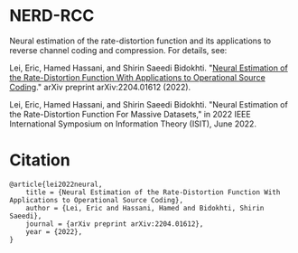 # NERD-RCC
Neural estimation of the rate-distortion function and its applications to reverse channel coding and compression. For details, see:

Lei, Eric, Hamed Hassani, and Shirin Saeedi Bidokhti. "[Neural Estimation of the Rate-Distortion Function With Applications to Operational Source Coding](https://arxiv.org/pdf/2204.01612.pdf)." arXiv preprint arXiv:2204.01612 (2022).

Lei, Eric, Hamed Hassani, and Shirin Saeedi Bidokhti. "Neural Estimation of the Rate-Distortion Function For Massive Datasets," in 2022 IEEE International Symposium on Information Theory (ISIT), June 2022.

# Citation

    @article{lei2022neural,
        title = {Neural Estimation of the Rate-Distortion Function With Applications to Operational Source Coding},
        author = {Lei, Eric and Hassani, Hamed and Bidokhti, Shirin Saeedi},
        journal = {arXiv preprint arXiv:2204.01612},
        year = {2022},
    }


